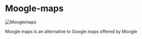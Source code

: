 # Moogle-maps

![Mooglemaps](https://user-images.githubusercontent.com/74147463/138559821-24be00cb-e9c0-4589-a88b-d55e8c4c41ae.png)

Moogle maps is an alternative to Google maps offered by Moogle
